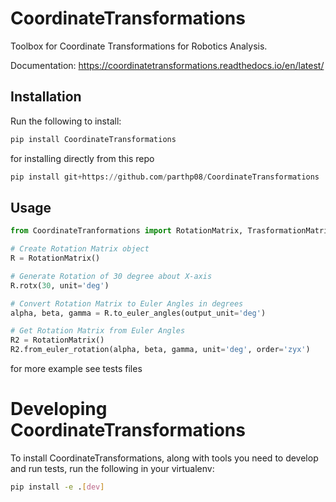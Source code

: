 # CoordinateTransformations
Toolbox for Coordinate Transformations for Robotics Analysis.

Documentation: https://coordinatetransformations.readthedocs.io/en/latest/

## Installation

Run the following to install:

```python
pip install CoordinateTransformations
```

for installing directly from this repo
```python
pip install git+https://github.com/parthp08/CoordinateTransformations
```

## Usage

```python
from CoordinateTranformations import RotationMatrix, TrasformationMatrix

# Create Rotation Matrix object
R = RotationMatrix()

# Generate Rotation of 30 degree about X-axis
R.rotx(30, unit='deg')

# Convert Rotation Matrix to Euler Angles in degrees
alpha, beta, gamma = R.to_euler_angles(output_unit='deg')

# Get Rotation Matrix from Euler Angles
R2 = RotationMatrix()
R2.from_euler_rotation(alpha, beta, gamma, unit='deg', order='zyx')
```
for more example see tests files

# Developing CoordinateTransformations

To install CoordinateTransformations, along with tools you need to develop and run tests, run the following in your virtualenv:

```bash
pip install -e .[dev]
```
